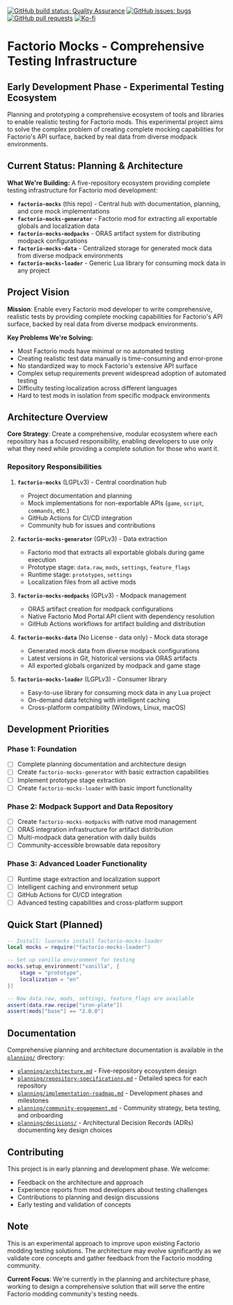 [![GitHub build status: Quality Assurance](https://img.shields.io/github/actions/workflow/status/QuingKhaos/factorio-mocks/qa.yml?branch=main&label=QA&style=for-the-badge)](https://github.com/QuingKhaos/factorio-mocks/actions?query=workflow%3A%22Quality+Assurance%22)
[![GitHub issues: bugs](https://img.shields.io/github/issues/QuingKhaos/factorio-mocks/bug?label=Bug%20Reports&style=for-the-badge)](https://github.com/QuingKhaos/factorio-mocks/issues?q=is%3Aissue%20state%3Aopen%20label%3Abug)
[![GitHub pull requests](https://img.shields.io/github/issues-pr/QuingKhaos/factorio-mocks?label=Pull%20Requests&style=for-the-badge)](https://github.com/QuingKhaos/factorio-mocks/pulls)
[![Ko-fi](https://img.shields.io/badge/Ko--fi-support%20me-hotpink?logo=kofi&logoColor=white&style=for-the-badge)](https://ko-fi.com/quingkhaos)

# Factorio Mocks - Comprehensive Testing Infrastructure

## Early Development Phase - Experimental Testing Ecosystem

Planning and prototyping a comprehensive ecosystem of tools and libraries to enable realistic testing for Factorio mods.
This experimental project aims to solve the complex problem of creating complete mocking capabilities for Factorio's API
surface, backed by real data from diverse modpack environments.

## Current Status: Planning & Architecture

**What We're Building:**
A five-repository ecosystem providing complete testing infrastructure for Factorio mod development:

- **`factorio-mocks`** (this repo) - Central hub with documentation, planning, and core mock implementations
- **`factorio-mocks-generator`** - Factorio mod for extracting all exportable globals and localization data
- **`factorio-mocks-modpacks`** - ORAS artifact system for distributing modpack configurations
- **`factorio-mocks-data`** - Centralized storage for generated mock data from diverse modpack environments
- **`factorio-mocks-loader`** - Generic Lua library for consuming mock data in any project

## Project Vision

**Mission**: Enable every Factorio mod developer to write comprehensive, realistic tests by providing complete mocking
capabilities for Factorio's API surface, backed by real data from diverse modpack environments.

**Key Problems We're Solving:**

- Most Factorio mods have minimal or no automated testing
- Creating realistic test data manually is time-consuming and error-prone
- No standardized way to mock Factorio's extensive API surface
- Complex setup requirements prevent widespread adoption of automated testing
- Difficulty testing localization across different languages
- Hard to test mods in isolation from specific modpack environments

## Architecture Overview

**Core Strategy**: Create a comprehensive, modular ecosystem where each repository has a focused responsibility, enabling
developers to use only what they need while providing a complete solution for those who want it.

### Repository Responsibilities

1. **`factorio-mocks`** (LGPLv3) - Central coordination hub
   - Project documentation and planning
   - Mock implementations for non-exportable APIs (`game`, `script`, `commands`, etc.)
   - GitHub Actions for CI/CD integration
   - Community hub for issues and contributions

2. **`factorio-mocks-generator`** (GPLv3) - Data extraction
   - Factorio mod that extracts all exportable globals during game execution
   - Prototype stage: `data.raw`, `mods`, `settings`, `feature_flags`
   - Runtime stage: `prototypes`, `settings`
   - Localization files from all active mods

3. **`factorio-mocks-modpacks`** (GPLv3) - Modpack management
   - ORAS artifact creation for modpack configurations
   - Native Factorio Mod Portal API client with dependency resolution
   - GitHub Actions workflows for artifact building and distribution

4. **`factorio-mocks-data`** (No License - data only) - Mock data storage
   - Generated mock data from diverse modpack configurations
   - Latest versions in Git, historical versions via ORAS artifacts
   - All exported globals organized by modpack and game stage

5. **`factorio-mocks-loader`** (LGPLv3) - Consumer library
   - Easy-to-use library for consuming mock data in any Lua project
   - On-demand data fetching with intelligent caching
   - Cross-platform compatibility (Windows, Linux, macOS)

## Development Priorities

### Phase 1: Foundation

- [ ] Complete planning documentation and architecture design
- [ ] Create `factorio-mocks-generator` with basic extraction capabilities
- [ ] Implement prototype stage extraction
- [ ] Create `factorio-mocks-loader` with basic import functionality

### Phase 2: Modpack Support and Data Repository

- [ ] Create `factorio-mocks-modpacks` with native mod management
- [ ] ORAS integration infrastructure for artifact distribution
- [ ] Multi-modpack data generation with daily builds
- [ ] Community-accessible browsable data repository

### Phase 3: Advanced Loader Functionality

- [ ] Runtime stage extraction and localization support
- [ ] Intelligent caching and environment setup
- [ ] GitHub Actions for CI/CD integration
- [ ] Advanced testing capabilities and cross-platform support

## Quick Start (Planned)

```lua
-- Install: luarocks install factorio-mocks-loader
local mocks = require("factorio-mocks-loader")

-- Set up vanilla environment for testing
mocks.setup_environment("vanilla", {
    stage = "prototype",
    localization = "en"
})

-- Now data.raw, mods, settings, feature_flags are available
assert(data.raw.recipe["iron-plate"])
assert(mods["base"] == "2.0.0")
```

## Documentation

Comprehensive planning and architecture documentation is available in the [`planning/`](planning/) directory:

- [`planning/architecture.md`](planning/architecture.md) - Five-repository ecosystem design
- [`planning/repository-specifications.md`](planning/repository-specifications.md) - Detailed specs for each repository
- [`planning/implementation-roadmap.md`](planning/implementation-roadmap.md) - Development phases and milestones
- [`planning/community-engagement.md`](planning/community-engagement.md) - Community strategy, beta testing, and onboarding
- [`planning/decisions/`](planning/decisions/) - Architectural Decision Records (ADRs) documenting key design choices

## Contributing

This project is in early planning and development phase. We welcome:

- Feedback on the architecture and approach
- Experience reports from mod developers about testing challenges
- Contributions to planning and design discussions
- Early testing and validation of concepts

## Note

This is an experimental approach to improve upon existing Factorio modding testing solutions. The architecture may evolve
significantly as we validate core concepts and gather feedback from the Factorio modding community.

**Current Focus**: We're currently in the planning and architecture phase, working to design a comprehensive solution
that will serve the entire Factorio modding community's testing needs.
